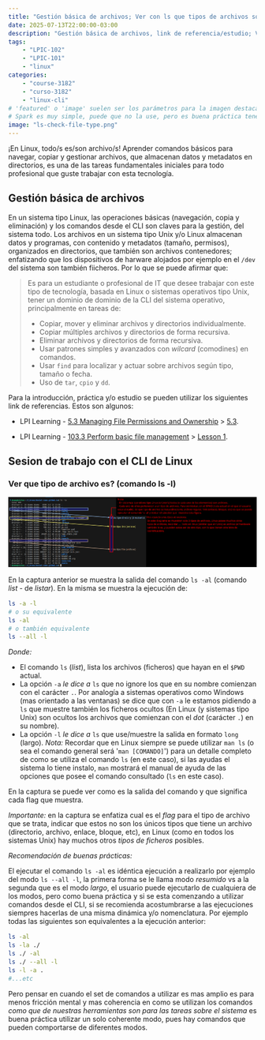 ```yaml
---
title: "Gestión básica de archivos; Ver con ls que tipos de archivos son"
date: 2025-07-13T22:00:00-03:00
description: "Gestión básica de archivos, link de referencia/estudio; Ver que tipos de archivos son."
tags:
    - "LPIC-102"
    - "LPIC-101"
    - "linux"
categories:
    - "course-3182"
    - "curso-3182"
    - "linux-cli"
# 'featured' o 'image' suelen ser los parámetros para la imagen destacada.
# Spark es muy simple, puede que no la use, pero es buena práctica tenerla.
image: "ls-check-file-type.png"
---
```


¡En Linux, todo/s es/son archivo/s! <!--more-->Aprender comandos básicos para navegar, copiar y gestionar archivos, que almacenan datos y metadatos en directorios, es una de las tareas fundamentales iniciales para todo profesional que guste trabajar con esta tecnología.

## Gestión básica de archivos

En un sistema tipo Linux, las operaciones básicas (navegación, copia y eliminación) y los comandos desde el CLI son claves para la gestión, del sistema todo. Los archivos en un sistema tipo Unix y/o Linux almacenan datos y programas, con contenido y metadatos (tamaño, permisos), organizados en directorios, que también son archivos contenedores; enfatizando que los dispositivos de harware alojados por ejemplo en el `/dev` del sistema son también fiicheros. Por lo que se puede afirmar que:

> Es para un estudiante o profesional de IT que desee trabajar con este tipo de tecnología, basada en Linux o sistemas operativos tipo Unix, tener un dominio de dominio de la CLI del sistema operativo, principalmente en tareas de:
>
> - Copiar, mover y eliminar archivos y directorios individualmente.
> - Copiar múltiples archivos y directorios de forma recursiva.
> - Eliminar archivos y directorios de forma recursiva.
> - Usar patrones simples y avanzados con _wilcard_ (comodines) en comandos.
> - Usar `find` para localizar y actuar sobre archivos según tipo, tamaño o fecha.
> - Uso de `tar`, `cpio` y `dd`.

Para la introducción, práctica y/o estudio se pueden utilizar los siguientes link de referencias. Estos son algunos:

- LPI Learning - [5.3 Managing File Permissions and Ownership](https://learning.lpi.org/en/learning-materials/010-160/5/5.3/) > [5.3](https://learning.lpi.org/en/learning-materials/010-160/5/5.3/5.3_01/).

- LPI Learning - [103.3 Perform basic file management](https://learning.lpi.org/en/learning-materials/101-500/103/103.3/) > [Lesson 1](https://learning.lpi.org/en/learning-materials/101-500/103/103.3/103.3_01/).

## Sesion de trabajo con el CLI de Linux

### Ver que tipo de archivo es? (comando ls -l)
![ls -l listar e identificar que tipo de archivo se trata](ls-check-file-type.png)

En la captura anterior se muestra la salida del comando `ls -al` (comando _list_ - de _listar_). En la misma se muestra la ejecución de:

```bash
ls -a -l
# o su equivalente
ls -al
# o también equivalente
ls --all -l
```

_Donde:_

- El comando `ls` (_list_), lista los archivos (ficheros) que hayan en el `$PWD` actual.
- La opción `-a` _le dice a_ `ls` que no ignore los que en su nombre comienzan con el carácter `.`. Por analogía a sistemas operativos como Windows (mas orientado a las ventanas) se dice que con `-a` le estamos pidiendo a `ls` que muestre también los ficheros ocultos (En Linux (y sistemas tipo Unix) son ocultos los archivos que comienzan con el _dot_ (carácter `.`) en su nombre).
- La opción `-l` _le dice a_ `ls` que use/muestre la salida en formato `long` (largo).
_Nota:_ Recordar que en Linux siempre se puede utilizar `man ls` (o sea el comando general será '`man [COMANDO]`') para un detalle completo de como se utiliza el comando `ls` (en este caso), si las ayudas el sistema lo tiene instalo, `man` mostrará el manual de ayuda de las opciones que posee el comando consultado (`ls` en este caso).

En la captura se puede ver como es la salida del comando y que significa cada flag que muestra.

_Importante:_ en la captura se enfatiza cual es el _flag_ para el tipo de archivo que se trata, indicar que estos no son los únicos tipos que tiene un archivo (directorio, archivo, enlace, bloque, etc), en Linux (como en todos los sistemas Unix) hay muchos otros _tipos de ficheros_ posibles.



_Recomendación de buenas prácticas:_

El ejecutar el comando `ls -al` es idéntica ejecución a realizarlo por ejemplo del modo `ls --all -l`, la primera forma se le llama modo _resumido_ vs a la segunda que es el modo _largo_, el usuario puede ejecutarlo de cualquiera de los modos, pero como buena práctica y si se esta comenzando a utilizar comandos desde el CLI, si se recomienda acostumbrarse a las ejecuciones siempres hacerlas de una misma dinámica y/o nomenclatura. Por ejemplo todas las siguientes son equivalentes a la ejecución anterior:

```bash
ls -al
ls -la ./
ls ./ -al
ls ./ --all -l
ls -l -a .
#...etc
```

Pero pensar en cuando el set de comandos a utilizar es mas amplio es para menos fricción mental y mas coherencia en como se utilizan los comandos _como que de nuestras herramientas son para las tareas sobre el sistema_ es buena práctica utilizar un solo coherente modo, pues hay comandos que pueden comportarse de diferentes modos.

